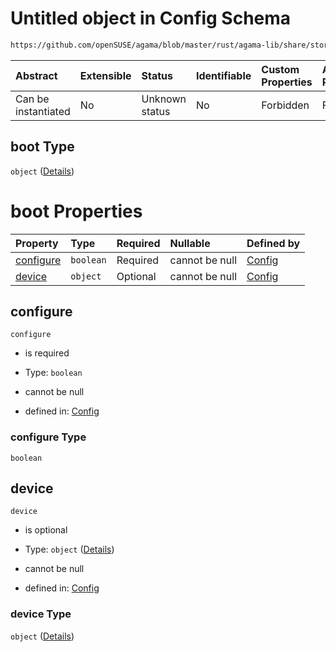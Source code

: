 # Untitled object in Config Schema

```txt
https://github.com/openSUSE/agama/blob/master/rust/agama-lib/share/storage.model.schema.json#/$defs/boot
```



| Abstract            | Extensible | Status         | Identifiable | Custom Properties | Additional Properties | Access Restrictions | Defined In                                                                      |
| :------------------ | :--------- | :------------- | :----------- | :---------------- | :-------------------- | :------------------ | :------------------------------------------------------------------------------ |
| Can be instantiated | No         | Unknown status | No           | Forbidden         | Forbidden             | none                | [storage.model.schema.json\*](storage.model.schema.json "open original schema") |

## boot Type

`object` ([Details](storage-defs-boot.md))

# boot Properties

| Property                | Type      | Required | Nullable       | Defined by                                                                                                                                                                          |
| :---------------------- | :-------- | :------- | :------------- | :---------------------------------------------------------------------------------------------------------------------------------------------------------------------------------- |
| [configure](#configure) | `boolean` | Required | cannot be null | [Config](storage-defs-boot-properties-configure.md "https://github.com/openSUSE/agama/blob/master/rust/agama-lib/share/storage.model.schema.json#/$defs/boot/properties/configure") |
| [device](#device)       | `object`  | Optional | cannot be null | [Config](storage-defs-bootdevice.md "https://github.com/openSUSE/agama/blob/master/rust/agama-lib/share/storage.model.schema.json#/$defs/boot/properties/device")                   |

## configure



`configure`

* is required

* Type: `boolean`

* cannot be null

* defined in: [Config](storage-defs-boot-properties-configure.md "https://github.com/openSUSE/agama/blob/master/rust/agama-lib/share/storage.model.schema.json#/$defs/boot/properties/configure")

### configure Type

`boolean`

## device



`device`

* is optional

* Type: `object` ([Details](storage-defs-bootdevice.md))

* cannot be null

* defined in: [Config](storage-defs-bootdevice.md "https://github.com/openSUSE/agama/blob/master/rust/agama-lib/share/storage.model.schema.json#/$defs/boot/properties/device")

### device Type

`object` ([Details](storage-defs-bootdevice.md))
